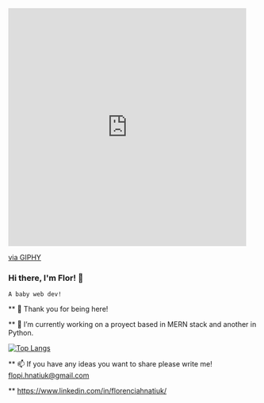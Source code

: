 <iframe src="https://giphy.com/embed/vLlpbDafjgHystuJ0a" width="480" height="480" frameBorder="0" class="giphy-embed" allowFullScreen></iframe><p><a href="https://giphy.com/stickers/webfx-code-interactive-code-a-yoda-vLlpbDafjgHystuJ0a">via GIPHY</a></p>

### Hi there, I'm Flor! 👋
    A baby web dev! 

** 🥰 Thank you for being here! 

** 🔭 I’m currently working on a proyect based in MERN stack and another in Python.

[![Top Langs](https://github-readme-stats.vercel.app/api/top-langs/?username=FlorcitaHnatiuk&theme=cobalt&layout=compact)](https://github.com/anuraghazra/github-readme-stats)

** 📫 If you have any ideas you want to share please write me! flopi.hnatiuk@gmail.com

** https://www.linkedin.com/in/florenciahnatiuk/

